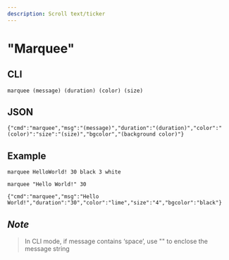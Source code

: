 ```yaml
---
description: Scroll text/ticker
---
```


# "Marquee"

## CLI

```text
marquee (message) (duration) (color) (size)
```

## JSON

```text
{"cmd":"marquee","msg":"(message)","duration":"(duration)","color":"(color)":"size":"(size)","bgcolor","(background color)"}
```

## Example

```text
marquee HelloWorld! 30 black 3 white
```

```text
marquee "Hello World!" 30
```

```text
{"cmd":"marquee","msg":"Hello World!","duration":"30","color":"lime","size":"4","bgcolor":"black"}
```

## _Note_

> In CLI mode, if message contains ‘space’, use "" to enclose the message string

